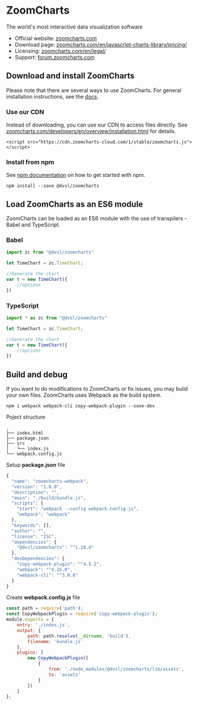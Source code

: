 # ZoomCharts

The world's most interactive data visualization software

- Official website: [zoomcharts.com](https://zoomcharts.com/en/)
- Download page: [zoomcharts.com/en/javascript-charts-library/pricing/](https://zoomcharts.com/en/javascript-charts-library/pricing/)
- Licensing: [zoomcharts.com/en/legal/](https://zoomcharts.com/en/legal/)
- Support: [forum.zoomcharts.com](https://forum.zoomcharts.com/)

## Download and install ZoomCharts

Please note that there are several ways to use ZoomCharts. For general installation instructions, see the [docs](https://zoomcharts.com/developers/en/introduction.html).

### Use our CDN

Instead of downloading, you can use our CDN to access files directly. See [zoomcharts.com/developers/en/overview/installation.html](https://zoomcharts.com/developers/en/overview/installation.html) for details.

```
<script src="https://cdn.zoomcharts-cloud.com/1/stable/zoomcharts.js"></script>
```

### Install from npm

See [npm documentation](https://docs.npmjs.com/) on how to get started with npm.

```
npm install --save @dvsl/zoomcharts
```

## Load ZoomCharts as an ES6 module

ZoomCharts can be loaded as an ES6 module with the use of transpilers - Babel and TypeScript.

### Babel
```javascript
import zc from "@dvsl/zoomcharts" 

let TimeChart = zc.TimeChart;

//Generate the chart
var t = new TimeChart({
    //options
})
```
### TypeScript
```javascript
import * as zc from "@dvsl/zoomcharts"

let TimeChart = zc.TimeChart;

//Generate the chart
var t = new TimeChart({
    //options
})
```
## Build and debug

If you want to do modifications to ZoomCharts or fix issues, you may build your own files. ZoomCharts uses Webpack as the build system.

```
npm i webpack webpack-cli copy-webpack-plugin --save-dev
```
Poject structure
```
.
├── index.html
├── package.json
├── src
│   └── index.js
└── webpack.config.js
```
Setup **__package.json__** file
```javascript
{
  "name": "zoomcharts-webpack",
  "version": "1.0.0",
  "description": "",
  "main": "./build/bundle.js",
  "scripts": {
    "start": "webpack --config webpack.config.js",
    "webpack": "webpack"
  },
  "keywords": [],
  "author": "",
  "license": "ISC",
  "dependencies": {
    "@dvsl/zoomcharts": "^1.18.4"
  },
  "devDependencies": {
    "copy-webpack-plugin": "^4.5.2",
    "webpack": "^4.15.0",
    "webpack-cli": "^3.0.8"
  }
}
```
Create **__webpack.config.js__** file
```javascript
const path = require('path');
const CopyWebpackPlugin = require('copy-webpack-plugin');
module.exports = {
    entry: './index.js',
    output: {
        path: path.resolve(__dirname, 'build'),
        filename: 'bundle.js'
    },
    plugins: [
        new CopyWebpackPlugin([
            {
                from: './node_modules/@dvsl/zoomcharts/lib/assets',
                to: 'assets'
            }
        ])
    ]
};
```